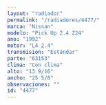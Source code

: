 ```yaml
---
layout: "radiador"
permalink: "/radiadores/4477/"
marca: "Nissan"
modelo: "Pick Up 2.4 Z24"
ano: "1992"
motor: "L4 2.4"
transmision: "Estándar"
parte: "63153"
clima: "Con clima"
alto: "13 9/16"
ancho: "25 5/8"
observaciones: ""
id: "4477"
---
```


